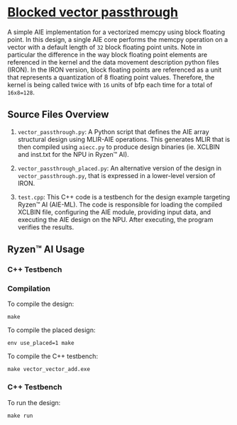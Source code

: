 <!---//===- README.md --------------------------*- Markdown -*-===//
//
// This file is licensed under the Apache License v2.0 with LLVM Exceptions.
// See https://llvm.org/LICENSE.txt for license information.
// SPDX-License-Identifier: Apache-2.0 WITH LLVM-exception
//
// Copyright (C) 2022, Advanced Micro Devices, Inc.
// 
//===----------------------------------------------------------------------===//-->

# <ins>Blocked vector passthrough</ins>

A simple AIE implementation for a vectorized memcpy using block floating point. In this design, a single AIE core performs the memcpy operation on a vector with a default length of `32` block floating point units. Note in particular the difference in the way block floating point elements are referenced in the kernel and the data movement description python files (IRON). In the IRON version, block floating points are referenced as a unit that represents a quantization of 8 floating point values. Therefore, the kernel is being called twice with `16` units of bfp each time for a total of `16x8=128`.

## Source Files Overview

1. `vector_passthrough.py`: A Python script that defines the AIE array structural design using MLIR-AIE operations. This generates MLIR that is then compiled using `aiecc.py` to produce design binaries (ie. XCLBIN and inst.txt for the NPU in Ryzen™ AI). 

1. `vector_passthrough_placed.py`: An alternative version of the design in `vector_passthrough.py`, that is expressed in a lower-level version of IRON.

1. `test.cpp`: This C++ code is a testbench for the design example targeting Ryzen™ AI (AIE-ML). The code is responsible for loading the compiled XCLBIN file, configuring the AIE module, providing input data, and executing the AIE design on the NPU. After executing, the program verifies the results.

## Ryzen™ AI Usage

### C++ Testbench

### Compilation

To compile the design:
```shell
make
```

To compile the placed design:
```shell
env use_placed=1 make
```

To compile the C++ testbench:
```shell
make vector_vector_add.exe
```

### C++ Testbench

To run the design:

```shell
make run
```

